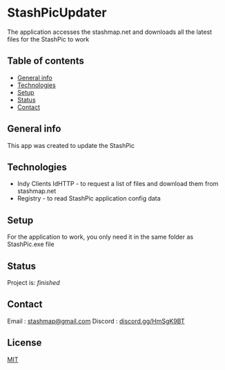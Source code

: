# StashPicUpdater
The application accesses the stashmap.net and downloads all the latest files for the StashPic to work

## Table of contents
* [General info](#general-info)
* [Technologies](#technologies)
* [Setup](#setup)
* [Status](#status)
* [Contact](#contact)

## General info
This app was created to update the StashPic

## Technologies
* Indy Clients IdHTTP - to request a list of files and download them from stashmap.net 
* Registry - to read StashPic application config data

## Setup
For the application to work, you only need it in the same folder as StashPic.exe file


## Status
Project is: _finished_

## Contact
Email : stashmap@gmail.com
Discord : [discord.gg/HmSgK9BT](https://discord.gg/HmSgK9BT)

## License
[MIT](https://choosealicense.com/licenses/mit/)
